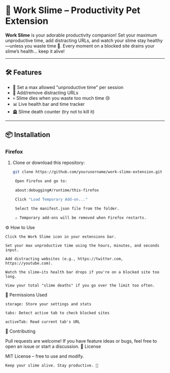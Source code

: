 # 🧪 Work Slime – Productivity Pet Extension

**Work Slime** is your adorable productivity companion! Set your maximum unproductive time, add distracting URLs, and watch your slime stay healthy—unless you waste time 👀. Every moment on a blocked site drains your slime’s health… keep it alive!

---

## 🛠️ Features

- 🎯 Set a max allowed "unproductive time" per session  
- 🚫 Add/remove distracting URLs  
- 💀 Slime dies when you waste too much time 😢  
- 📊 Live health bar and time tracker  
- 🪦 Slime death counter (try not to kill it)

---

## 📦 Installation

### Firefox

1. Clone or download this repository:
   ```bash
   git clone https://github.com/yourusername/work-slime-extension.git

    Open Firefox and go to:

    about:debugging#/runtime/this-firefox

    Click "Load Temporary Add-on..."

    Select the manifest.json file from the folder.

    ⚠️ Temporary add-ons will be removed when Firefox restarts.

⚙️ How to Use

    Click the Work Slime icon in your extensions bar.

    Set your max unproductive time using the hours, minutes, and seconds input.

    Add distracting websites (e.g., https://twitter.com, https://youtube.com).

    Watch the slime—its health bar drops if you're on a blocked site too long.

    View your total "slime deaths" if you go over the limit too often.

📌 Permissions Used

    storage: Store your settings and stats

    tabs: Detect active tab to check blocked sites

    activeTab: Read current tab's URL

🧠 Contributing

Pull requests are welcome! If you have feature ideas or bugs, feel free to open an issue or start a discussion.
📜 License

MIT License – free to use and modify.

    Keep your slime alive. Stay productive. 💪

